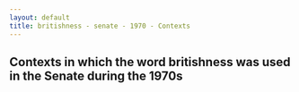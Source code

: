 ```yaml
---
layout: default
title: britishness - senate - 1970 - Contexts
---
```

## Contexts in which the word **britishness** was used in the Senate during the 1970s

